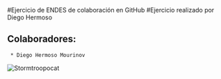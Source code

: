 #Ejercicio de ENDES de colaboración en GitHub
#Ejercicio realizado por Diego Hermoso

## Colaboradores:
	 * Diego Hermoso Mourinov


![Stormtroopocat](https://octodex.github.com/images/stormtroopocat.jpg "The Stormtroopocat")





